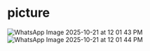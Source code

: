 # picture

![WhatsApp Image 2025-10-21 at 12 01 43 PM](https://github.com/user-attachments/assets/ee834c70-6563-41b1-8788-5470b6475cf3)
![WhatsApp Image 2025-10-21 at 12 01 44 PM](https://github.com/user-attachments/assets/e6a073f1-367e-4ae2-b86c-c464135efb68)
